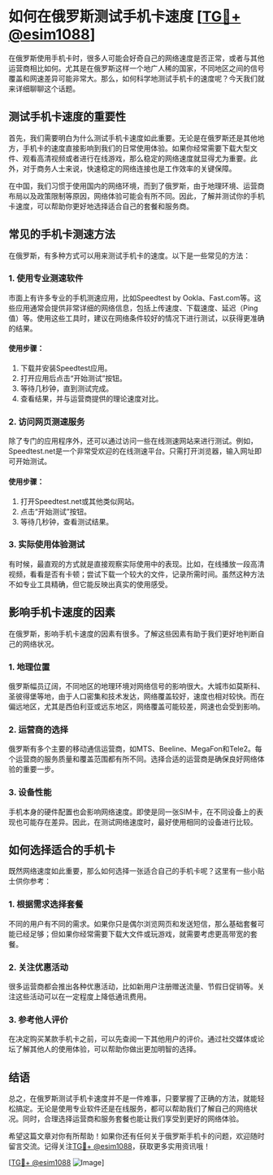 # 如何在俄罗斯测试手机卡速度 [[TG💪+ @esim1088](https://t.me/s/esim1088)]

在俄罗斯使用手机卡时，很多人可能会好奇自己的网络速度是否正常，或者与其他运营商相比如何。尤其是在俄罗斯这样一个地广人稀的国家，不同地区之间的信号覆盖和网速差异可能非常大。那么，如何科学地测试手机卡的速度呢？今天我们就来详细聊聊这个话题。

## 测试手机卡速度的重要性

首先，我们需要明白为什么测试手机卡速度如此重要。无论是在俄罗斯还是其他地方，手机卡的速度直接影响到我们的日常使用体验。如果你经常需要下载大型文件、观看高清视频或者进行在线游戏，那么稳定的网络速度就显得尤为重要。此外，对于商务人士来说，快速稳定的网络连接也是工作效率的关键保障。

在中国，我们习惯于使用国内的网络环境，而到了俄罗斯，由于地理环境、运营商布局以及政策限制等原因，网络体验可能会有所不同。因此，了解并测试你的手机卡速度，可以帮助你更好地选择适合自己的套餐和服务商。

## 常见的手机卡测速方法

在俄罗斯，有多种方式可以用来测试手机卡的速度。以下是一些常见的方法：

### 1. 使用专业测速软件

市面上有许多专业的手机测速应用，比如Speedtest by Ookla、Fast.com等。这些应用通常会提供非常详细的网络信息，包括上传速度、下载速度、延迟（Ping值）等。使用这些工具时，建议在网络条件较好的情况下进行测试，以获得更准确的结果。

#### 使用步骤：
1. 下载并安装Speedtest应用。
2. 打开应用后点击“开始测试”按钮。
3. 等待几秒钟，直到测试完成。
4. 查看结果，并与运营商提供的理论速度对比。

### 2. 访问网页测速服务

除了专门的应用程序外，还可以通过访问一些在线测速网站来进行测试。例如，Speedtest.net是一个非常受欢迎的在线测速平台。只需打开浏览器，输入网址即可开始测试。

#### 使用步骤：
1. 打开Speedtest.net或其他类似网站。
2. 点击“开始测试”按钮。
3. 等待几秒钟，查看测试结果。

### 3. 实际使用体验测试

有时候，最直观的方式就是直接观察实际使用中的表现。比如，在线播放一段高清视频，看看是否有卡顿；尝试下载一个较大的文件，记录所需时间。虽然这种方法不如专业工具精确，但它能反映出真实的使用感受。

## 影响手机卡速度的因素

在俄罗斯，影响手机卡速度的因素有很多。了解这些因素有助于我们更好地判断自己的网络状况。

### 1. 地理位置

俄罗斯幅员辽阔，不同地区的地理环境对网络信号的影响很大。大城市如莫斯科、圣彼得堡等地，由于人口密集和技术发达，网络覆盖较好，速度也相对较快。而在偏远地区，尤其是西伯利亚或远东地区，网络覆盖可能较差，网速也会受到影响。

### 2. 运营商的选择

俄罗斯有多个主要的移动通信运营商，如MTS、Beeline、MegaFon和Tele2。每个运营商的服务质量和覆盖范围都有所不同。选择合适的运营商是确保良好网络体验的重要一步。

### 3. 设备性能

手机本身的硬件配置也会影响网络速度。即使是同一张SIM卡，在不同设备上的表现也可能存在差异。因此，在测试网络速度时，最好使用相同的设备进行比较。

## 如何选择适合的手机卡

既然网络速度如此重要，那么如何选择一张适合自己的手机卡呢？这里有一些小贴士供你参考：

### 1. 根据需求选择套餐

不同的用户有不同的需求。如果你只是偶尔浏览网页和发送短信，那么基础套餐可能已经足够；但如果你经常需要下载大文件或玩游戏，就需要考虑更高带宽的套餐。

### 2. 关注优惠活动

很多运营商都会推出各种优惠活动，比如新用户注册赠送流量、节假日促销等。关注这些活动可以在一定程度上降低通讯费用。

### 3. 参考他人评价

在决定购买某款手机卡之前，可以先查阅一下其他用户的评价。通过社交媒体或论坛了解其他人的使用体验，可以帮助你做出更加明智的选择。

## 结语

总之，在俄罗斯测试手机卡速度并不是一件难事，只要掌握了正确的方法，就能轻松搞定。无论是使用专业软件还是在线服务，都可以帮助我们了解自己的网络状况。同时，合理选择运营商和服务套餐也能让我们享受到更好的网络体验。

希望这篇文章对你有所帮助！如果你还有任何关于俄罗斯手机卡的问题，欢迎随时留言交流。记得关注[TG💪+ @esim1088](https://t.me/s/esim1088)，获取更多实用资讯哦！

[[TG💪+ @esim1088](https://t.me/s/esim1088) ![Image](https://i.postimg.cc/4NQfJmqS/Snipaste-2025-05-13-00-14-12.png)]